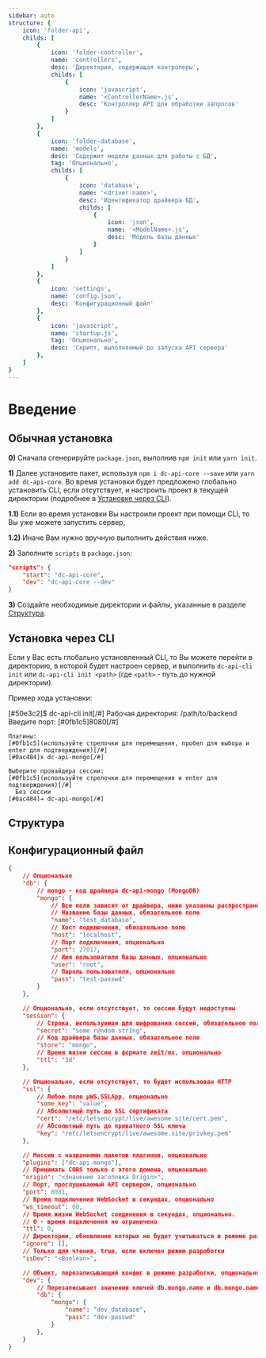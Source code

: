 ```yaml
---
sidebar: auto
structure: {
    icon: 'folder-api',
    childs: [
        {
            icon: 'folder-controller',
            name: 'controllers',
            desc: 'Директория, содержащая контролеры',
            childs: [
                {
                    icon: 'javascript',
                    name: '<ControllerName>.js',
                    desc: 'Контроллер API для обработки запросов'
                }
            ]
        },
        {
            icon: 'folder-database',
            name: 'models',
            desc: 'Содержит модели данных для работы с БД',
            tag: 'Опционально',
            childs: [
                {
                    icon: 'database',
                    name: '<driver-name>',
                    desc: 'Идентификатор драйвера БД',
                    childs: [
                        {
                            icon: 'json',
                            name: '<ModelName>.js',
                            desc: 'Модель базы данных'
                        }
                    ]
                }
            ]
        },
        {
            icon: 'settings',
            name: 'config.json',
            desc: 'Конфигурационный файл'
        },
        {
            icon: 'javascript',
            name: 'startup.js',
            tag: 'Опционально',
            desc: 'Скрипт, выполняемый до запуска API сервера'
        },
    ]
}
---
```


# Введение

## Обычная установка

**0)** Сначала сгенерируйте `package.json`, выполнив `npm init` или `yarn init`.

**1)** Далее установите пакет, используя `npm i dc-api-core --save`
       или `yarn add dc-api-core`.
       Во время установки будет предложено глобально установить CLI, если отсутствует,
       и настроить проект в текущей директории
       (подробнее в [Установке через CLI](#установка-через-cli)).

**1.1)** Если во время установки Вы настроили проект при помощи CLI,
         то Вы уже можете запустить сервер,

**1.2)** Иначе Вам нужно вручную выполнить действия ниже.

**2)** Заполните `scripts` в `package.json`:

```json
"scripts": {
    "start": "dc-api-core",
    "dev": "dc-api-core --dev"
}
```

**3)** Создайте необходимые директории и файлы, указанные в разделе [Структура](#структура).

## Установка через CLI

Если у Вас есть глобально установленный CLI, то Вы можете перейти в директорию,
в которой будет настроен сервер, и выполнить `dc-api-cli init` или
`dc-api-cli init <path>` (где `<path>` - путь до нужной директории).

Пример хода установки:

<Terminal>
    [#50e3c2]$ dc-api-cli init[/#]
    Рабочая директория: /path/to/backend
    Введите порт: [#0fb1c5]8080[/#]

    Плагины:
    [#0fb1c5](используйте стрелочки для перемещения, пробел для выбора и enter для подтверждения)[/#]
    [#0ac484]x dc-api-mongo[/#]

    Выберите провайдера сессии:
    [#0fb1c5](используйте стрелочки для перемещения и enter для подтверждения)[/#]
      Без сессии
    [#0ac484]➔ dc-api-mongo[/#]
</Terminal>

## Структура

<Tree :data="$page.frontmatter.structure" />

## Конфигурационный файл

```json
{
    // Опционально
    "db": {
        // mongo - код драйвера dc-api-mongo (MongoDB)
        "mongo": {
            // Все поля зависят от драйвера, ниже указанны распространённые
            // Название базы данных, обязательное поле
            "name": "test_database",
            // Хост подключения, обязательное поле
            "host": "localhost",
            // Порт подключения, опционально
            "port": 27017,
            // Имя пользователя базы данных, опционально
            "user": "root",
            // Пароль пользователя, опционально
            "pass": "test-passwd"
        }
    },

    // Опционально, если отсутствует, то сессии будут недоступны
    "session": {
        // Строка, используемая для шифрования сессий, обязательное поле
        "secret": "some r@ndom str1ng",
        // Код драйвера базы данных, обязательное поле
        "store": "mongo",
        // Время жизни сессии в формате zeit/ms, опционально
        "ttl": "3d"
    },

    // Опционально, если отсутствует, то будет использован HTTP
    "ssl": {
        // Любое поле μWS.SSLApp, опционально
        "some_key": "value",
        // Абсолютный путь до SSL сертификата
        "cert": "/etc/letsencrypt/live/awesome.site/cert.pem",
        // Абсолютный путь до приватного SSL ключа
        "key": "/etc/letsencrypt/live/awesome.site/privkey.pem"
    },

    // Массив с названиями пакетов плагинов, опционально
    "plugins": ["dc-api-mongo"],
    // Принимать CORS только с этого домена, опционально
    "origin": "<Значение заголовка Origin>",
    // Порт, прослушиваемый API сервером, опционально
    "port": 8081,
    // Время подключения WebSocket в секундах, опционально
    "ws_timeout": 60,
    // Время жизни WebSocket соединения в секундах, опционально.
    // 0 - время подключения не ограничено
    "ttl": 0,
    // Директории, обновление которых не будет учитываться в режиме разработки, опционально
    "ignore": [],
    // Только для чтения, true, если включен режим разработки
    "isDev": "<Boolean>",

    // Объект, перезаписывающий конфиг в режиме разработки, опционально
    "dev": {
        // Перезаписывает значения ключей db.mongo.name и db.mongo.name
        "db": {
            "mongo": {
                "name": "dev_database",
                "pass": "dev-passwd"
            }
        },
    }
}
```
